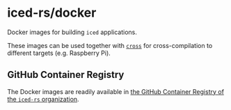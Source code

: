 # iced-rs/docker
Docker images for building `iced` applications.

These images can be used together with [`cross`] for cross-compilation to different
targets (e.g. Raspberry Pi).

## GitHub Container Registry
The Docker images are readily available in [the GitHub Container Registry of the `iced-rs` organization](https://github.com/orgs/iced-rs/packages).

[`cross`]: https://github.com/rust-embedded/cross
